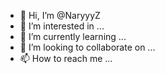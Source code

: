 - 👋 Hi, I’m @NaryyyZ
- 👀 I’m interested in ...
- 🌱 I’m currently learning ...
- 💞️ I’m looking to collaborate on ...
- 📫 How to reach me ...

<!---
NaryyyZ/NaryyyZ is a ✨ special ✨ repository because its `README.md` (this file) appears on your GitHub profile.
You can click the Preview link to take a look at your changes.
--->
